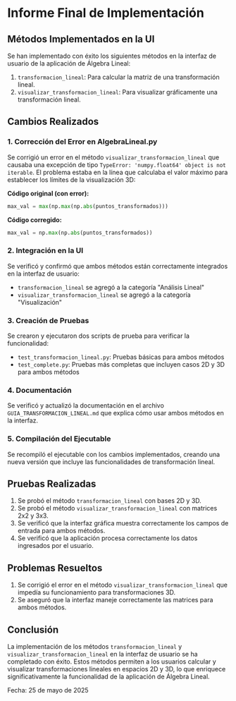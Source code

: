 # Informe Final de Implementación

## Métodos Implementados en la UI
Se han implementado con éxito los siguientes métodos en la interfaz de usuario de la aplicación de Álgebra Lineal:
1. `transformacion_lineal`: Para calcular la matriz de una transformación lineal.
2. `visualizar_transformacion_lineal`: Para visualizar gráficamente una transformación lineal.

## Cambios Realizados

### 1. Corrección del Error en AlgebraLineal.py
Se corrigió un error en el método `visualizar_transformacion_lineal` que causaba una excepción de tipo `TypeError: 'numpy.float64' object is not iterable`. El problema estaba en la línea que calculaba el valor máximo para establecer los límites de la visualización 3D:

**Código original (con error):**
```python
max_val = max(np.max(np.abs(puntos_transformados)))
```

**Código corregido:**
```python
max_val = np.max(np.abs(puntos_transformados))
```

### 2. Integración en la UI
Se verificó y confirmó que ambos métodos están correctamente integrados en la interfaz de usuario:
- `transformacion_lineal` se agregó a la categoría "Análisis Lineal"
- `visualizar_transformacion_lineal` se agregó a la categoría "Visualización"

### 3. Creación de Pruebas
Se crearon y ejecutaron dos scripts de prueba para verificar la funcionalidad:
- `test_transformacion_lineal.py`: Pruebas básicas para ambos métodos
- `test_complete.py`: Pruebas más completas que incluyen casos 2D y 3D para ambos métodos

### 4. Documentación
Se verificó y actualizó la documentación en el archivo `GUIA_TRANSFORMACION_LINEAL.md` que explica cómo usar ambos métodos en la interfaz.

### 5. Compilación del Ejecutable
Se recompiló el ejecutable con los cambios implementados, creando una nueva versión que incluye las funcionalidades de transformación lineal.

## Pruebas Realizadas
1. Se probó el método `transformacion_lineal` con bases 2D y 3D.
2. Se probó el método `visualizar_transformacion_lineal` con matrices 2x2 y 3x3.
3. Se verificó que la interfaz gráfica muestra correctamente los campos de entrada para ambos métodos.
4. Se verificó que la aplicación procesa correctamente los datos ingresados por el usuario.

## Problemas Resueltos
1. Se corrigió el error en el método `visualizar_transformacion_lineal` que impedía su funcionamiento para transformaciones 3D.
2. Se aseguró que la interfaz maneje correctamente las matrices para ambos métodos.

## Conclusión
La implementación de los métodos `transformacion_lineal` y `visualizar_transformacion_lineal` en la interfaz de usuario se ha completado con éxito. Estos métodos permiten a los usuarios calcular y visualizar transformaciones lineales en espacios 2D y 3D, lo que enriquece significativamente la funcionalidad de la aplicación de Álgebra Lineal.

Fecha: 25 de mayo de 2025
